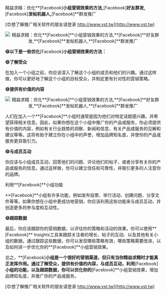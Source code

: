 精益求精：优化**[Facebook]**小组营销效果的方法,**[Facebook]**好友群发,**[Facebook]**发帖机器人,**[Facebook]**群发推广

[😍想了解推广相关软件的朋友请登录 http://www.vst.tw](http://www.vst.tw)

 <center><img src="https://vst.tw/MP4/tuiguang/png/5.png" alt="精益求精：优化**[Facebook]**小组营销效果的方法,**[Facebook]**好友群发,**[Facebook]**发帖机器人,**[Facebook]**群发推广"></center>

**😄以下是一些优化**[Facebook]**小组营销效果的方法：**

**😄了解受众**

在加入一个小组之前，你应该深入了解这个小组的成员和他们的兴趣。通过这样做，你可以更好地了解这个小组的目标受众，并制定更有针对性的营销策略。

**😄提供有价值的内容**

 <center><img src="https://vst.tw/MP4/tuiguang/png/3.png" alt="精益求精：优化**[Facebook]**小组营销效果的方法,**[Facebook]**好友群发,**[Facebook]**发帖机器人,**[Facebook]**群发推广"></center>

人们在加入一个**[Facebook]**小组时通常是因为他们对特定话题感兴趣，并希望获得相关信息。因此，如果你想在这个小组中推广你的产品或服务，你必须提供有价值的内容，例如有关行业趋势的洞察、新闻和信息、有关产品或服务的见解和建议等等。这将有助于建立你在小组中的声誉，增加品牌知名度，并使你的产品或服务更具吸引力。

**😄与成员互动**

你应该与小组成员互动，回答他们的问题、评论他们的帖子，或者分享有关你的产品或服务的信息。通过这样做，你可以建立信任和可靠性，并吸引更多的人注意你的品牌。

利用**[Facebook]**小组功能

**[Facebook]**小组有许多功能，例如发布投票、举行活动、创建问题、分享文件等等。如果你想在小组中更成功地营销，你应该利用这些功能来与成员互动，并创造更多的参与度和互动性。

**😄跟踪数据**

最后，你应该跟踪你的营销数据，以评估你的策略和活动的效果。你可以使用**[Facebook]** Insights工具来跟踪关注者的增长、帖子的互动、以及其他有关小组的数据。通过跟踪这些数据，你可以发现哪些策略有效，哪些策略需要改进，以及如何进一步优化你的**[Facebook]**小组营销效果。

总之，**[Facebook]**小组是一个很好的营销渠道，但只有当你精益求精时才能真正发挥作用。通过了解受众，提供有价值的内容，与成员互动，利用**[Facebook]**小组的功能，以及跟踪数据，你可以优化你的**[Facebook]**小组营销效果，增加品牌知名度，并推广你的产品或服务。

[😍想了解推广相关软件的朋友请登录 http://www.vst.tw](http://www.vst.tw)




